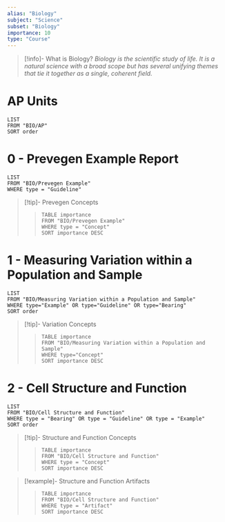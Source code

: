 ```yaml
---
alias: "Biology"
subject: "Science"
subset: "Biology"
importance: 10
type: "Course"
---
```


> [!info]- What is Biology?
_Biology is the scientific study of life. It is a natural science with a broad scope but has several unifying themes that tie it together as a single, coherent field._

# AP Units
```dataview
LIST
FROM "BIO/AP"
SORT order
```
# 0 - Prevegen Example Report
```dataview
LIST
FROM "BIO/Prevegen Example"
WHERE type = "Guideline"
```
>[!tip]- Prevegen Concepts
>>```dataview
>>TABLE importance
>>FROM "BIO/Prevegen Example"
>>WHERE type = "Concept"
>>SORT importance DESC
>>```

# 1 - Measuring Variation within a Population and Sample
```dataview
LIST
FROM "BIO/Measuring Variation within a Population and Sample"
WHERE type="Example" OR type="Guideline" OR type="Bearing"
SORT order
```
>[!tip]- Variation Concepts
>>```dataview
>>TABLE importance
>>FROM "BIO/Measuring Variation within a Population and Sample"
>>WHERE type="Concept"
>>SORT importance DESC
>>```

# 2 - Cell Structure and Function
```dataview
LIST
FROM "BIO/Cell Structure and Function"
WHERE type = "Bearing" OR type = "Guideline" OR type = "Example"
SORT order
```
> [!tip]- Structure and Function Concepts
>> ```dataview
>> TABLE importance
>> FROM "BIO/Cell Structure and Function"
>> WHERE type = "Concept"
>> SORT importance DESC
>>```

> [!example]- Structure and Function Artifacts
> >```dataview
> >TABLE importance
> >FROM "BIO/Cell Structure and Function"
> >WHERE type = "Artifact"
> >SORT importance DESC
>>```



